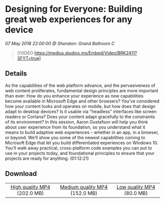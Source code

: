 # Designing for Everyone: Building great web experiences for any device

*07 May 2018 22:00:00 @ Sheraton: Grand Ballroom C*

> [!VIDEO https://medius.studios.ms/Embed/Video/BRK2411?SFYT=true]

## Details

As the capabilities of the web platform advance, and the pervasiveness of web content proliferates, fundamental design principles are more important than ever: How do you enhance your experience as new capabilities become available in Microsoft Edge and other browsers? You've considered how your content looks and operates on mobile, but how does that design adapt to desktop devices? Is it usable via &quot;headless&quot; interfaces like screen readers or Cortana? Does your content adapt gracefully to the constraints of its environment? In this session, Aaron Gustafson will help you think about user experience from its foundation, so you understand what it means to build adaptive web experiences – whether in an app, in a browser, or beyond. We’ll show you some of the newest capabilities coming to Microsoft Edge that let you build differentiated experiences on Windows 10. You’ll walk away practical, cross-platform code examples you can put to use in your projects today, and foundational principles to ensure that your projects are ready for anything. (01:12:21)

## Download

||||
|:--:|:----:|:-:|
|[High quality MP4](https://sec.ch9.ms/ch9/14ad/5e493c04-b6d0-4151-883c-032dda7b14ad/BRK2411_high.mp4) (202.0 MB)|[Medium quality MP4](https://sec.ch9.ms/ch9/14ad/5e493c04-b6d0-4151-883c-032dda7b14ad/BRK2411_mid.mp4) (152.0 MB)|[Low quality MP4](https://sec.ch9.ms/ch9/14ad/5e493c04-b6d0-4151-883c-032dda7b14ad/BRK2411.mp4) (80.0 MB)|
